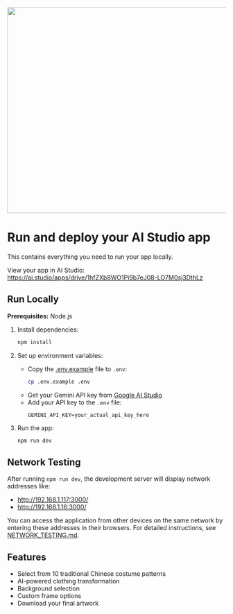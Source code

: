 <div align="center">
<img width="1200" height="475" alt="GHBanner" src="https://github.com/user-attachments/assets/0aa67016-6eaf-458a-adb2-6e31a0763ed6" />
</div>

# Run and deploy your AI Studio app

This contains everything you need to run your app locally.

View your app in AI Studio: https://ai.studio/apps/drive/1hfZXb8WO1Pi9b7eJ08-LO7M0sj3DthLz

## Run Locally

**Prerequisites:**  Node.js

1. Install dependencies:
   ```bash
   npm install
   ```

2. Set up environment variables:
   - Copy the [.env.example](file:///Users/paulchang/Library/Mobile%20Documents/com~apple~CloudDocs/PDF/Ebees/Project/Wynn%20x%20MIF/ai-changecloth/.env.example) file to `.env`:
     ```bash
     cp .env.example .env
     ```
   - Get your Gemini API key from [Google AI Studio](https://aistudio.google.com/app/apikey)
   - Add your API key to the `.env` file:
     ```
     GEMINI_API_KEY=your_actual_api_key_here
     ```

3. Run the app:
   ```bash
   npm run dev
   ```

## Network Testing

After running `npm run dev`, the development server will display network addresses like:
- http://192.168.1.117:3000/
- http://192.168.1.16:3000/

You can access the application from other devices on the same network by entering these addresses in their browsers. For detailed instructions, see [NETWORK_TESTING.md](file:///Users/paulchang/Library/Mobile%20Documents/com~apple~CloudDocs/PDF/Ebees/Project/Wynn%20x%20MIF/ai-changecloth/NETWORK_TESTING.md).

## Features

- Select from 10 traditional Chinese costume patterns
- AI-powered clothing transformation
- Background selection
- Custom frame options
- Download your final artwork